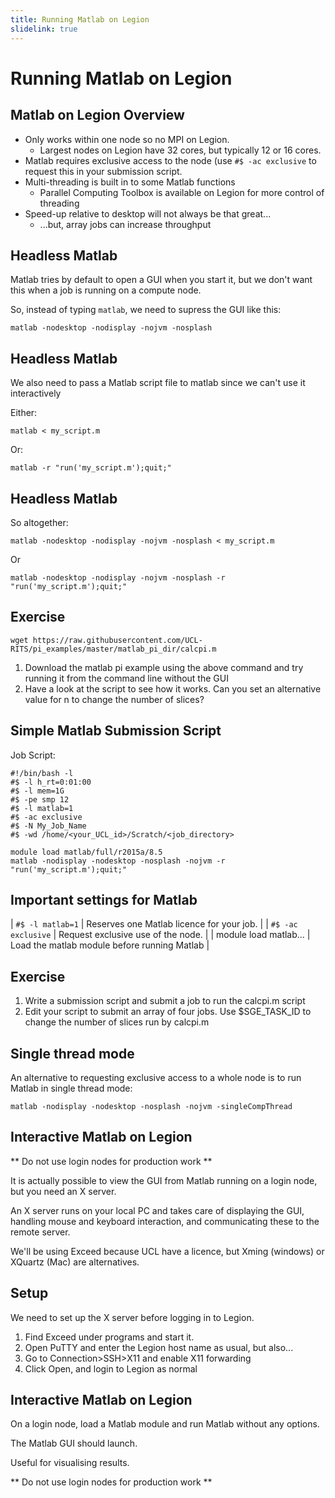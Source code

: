 ```yaml
---
title: Running Matlab on Legion
slidelink: true
---
```


Running Matlab on Legion
========================

Matlab on Legion Overview
-------------------------

* Only works within one node so no MPI on Legion.
  - Largest nodes on Legion have 32 cores, but typically 12 or 16 cores.
* Matlab requires exclusive access to the node (use `#$ -ac exclusive` to request this in your submission script.
* Multi-threading is built in to some Matlab functions
  - Parallel Computing Toolbox is available on Legion for more control of threading
* Speed-up relative to desktop will not always be that great...
  - ...but, array jobs can increase throughput


Headless Matlab
---------------

Matlab tries by default to open a GUI when you start it, but we don't want this when a job is running on a compute node.

So, instead of typing `matlab`, we need to supress the GUI like this:

```
matlab -nodesktop -nodisplay -nojvm -nosplash
```

Headless Matlab
---------------

We also need to pass a Matlab script file to matlab since we can't use it interactively

Either:

```
matlab < my_script.m
```

Or:

```
matlab -r "run('my_script.m');quit;"
```

Headless Matlab
---------------

So altogether:

```
matlab -nodesktop -nodisplay -nojvm -nosplash < my_script.m
```

Or

```
matlab -nodesktop -nodisplay -nojvm -nosplash -r "run('my_script.m');quit;"
```

Exercise
--------

```
wget https://raw.githubusercontent.com/UCL-RITS/pi_examples/master/matlab_pi_dir/calcpi.m
```
1. Download the matlab pi example using the above command and try running it from the command line without the GUI
2. Have a look at the script to see how it works. Can you set an alternative value for n to change the number of slices?

Simple Matlab Submission Script
-------------------------------

Job Script:
```
#!/bin/bash -l
#$ -l h_rt=0:01:00
#$ -l mem=1G
#$ -pe smp 12
#$ -l matlab=1
#$ -ac exclusive
#$ -N My_Job_Name
#$ -wd /home/<your_UCL_id>/Scratch/<job_directory>

module load matlab/full/r2015a/8.5
matlab -nodisplay -nodesktop -nosplash -nojvm -r "run('my_script.m');quit;"
```

Important settings for Matlab
-----------------------------

| `#$ -l matlab=1` | Reserves one Matlab licence for your job. |
| `#$ -ac exclusive` | Request exclusive use of the node. |
| module load matlab... | Load the matlab module before running Matlab |

Exercise
--------

1. Write a submission script and submit a job to run the calcpi.m script
2. Edit your script to submit an array of four jobs. Use $SGE_TASK_ID to change the number of slices run by calcpi.m

Single thread mode
------------------

An alternative to requesting exclusive access to a whole node is to run Matlab in single thread mode:

```
matlab -nodisplay -nodesktop -nosplash -nojvm -singleCompThread
```


Interactive Matlab on Legion
----------------------------

** Do not use login nodes for production work **

It is actually possible to view the GUI from Matlab running on a login node, but you need an X server.

An X server runs on your local PC and takes care of displaying the GUI, handling mouse and keyboard interaction, and communicating these to the remote server.

We'll be using Exceed because UCL have a licence, but Xming (windows) or XQuartz (Mac) are alternatives.

Setup
-----

We need to set up the X server before logging in to Legion.

1. Find Exceed under programs and start it.
2. Open PuTTY and enter the Legion host name as usual, but also...
3. Go to Connection>SSH>X11 and enable X11 forwarding
4. Click Open, and login to Legion as normal

Interactive Matlab on Legion
----------------------------

On a login node, load a Matlab module and run Matlab without any options.

The Matlab GUI should launch.

Useful for visualising results.

** Do not use login nodes for production work **
